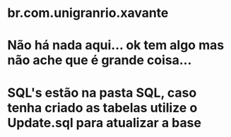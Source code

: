 # br.com.unigranrio.xavante
# Não há nada aqui... ok tem algo mas não ache que é grande coisa...
# SQL's estão na pasta SQL, caso tenha criado as tabelas utilize o Update.sql para atualizar a base

